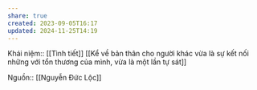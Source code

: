 ```yaml
---
share: true
created: 2023-09-05T16:17
updated: 2024-11-25T14:19
---
```

Khái niệm:: [[Tình tiết]]
[[Kể về bản thân cho người khác vừa là sự kết nối những với tổn thương của mình, vừa là một lần tự sát]] 

Nguồn:: [[Nguyễn Đức Lộc]] 
